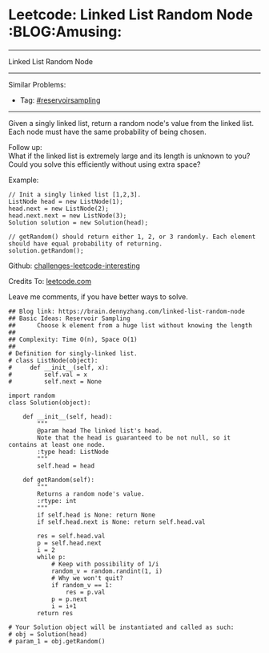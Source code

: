 # Leetcode: Linked List Random Node     :BLOG:Amusing:


---

Linked List Random Node  

---

Similar Problems:  
-   Tag: [#reservoirsampling](https://brain.dennyzhang.com/tag/reservoirsampling)

---

Given a singly linked list, return a random node's value from the linked list. Each node must have the same probability of being chosen.  

Follow up:  
What if the linked list is extremely large and its length is unknown to you? Could you solve this efficiently without using extra space?  

Example:  

    // Init a singly linked list [1,2,3].
    ListNode head = new ListNode(1);
    head.next = new ListNode(2);
    head.next.next = new ListNode(3);
    Solution solution = new Solution(head);
    
    // getRandom() should return either 1, 2, or 3 randomly. Each element should have equal probability of returning.
    solution.getRandom();

Github: [challenges-leetcode-interesting](https://github.com/DennyZhang/challenges-leetcode-interesting/tree/master/linked-list-random-node)  

Credits To: [leetcode.com](https://leetcode.com/problems/linked-list-random-node/description/)  

Leave me comments, if you have better ways to solve.  

    ## Blog link: https://brain.dennyzhang.com/linked-list-random-node
    ## Basic Ideas: Reservoir Sampling
    ##      Choose k element from a huge list without knowing the length
    ##
    ## Complexity: Time O(n), Space O(1)
    ##
    # Definition for singly-linked list.
    # class ListNode(object):
    #     def __init__(self, x):
    #         self.val = x
    #         self.next = None
    
    import random
    class Solution(object):
    
        def __init__(self, head):
            """
            @param head The linked list's head.
            Note that the head is guaranteed to be not null, so it contains at least one node.
            :type head: ListNode
            """
            self.head = head
    
        def getRandom(self):
            """
            Returns a random node's value.
            :rtype: int
            """
            if self.head is None: return None
            if self.head.next is None: return self.head.val
    
            res = self.head.val
            p = self.head.next
            i = 2
            while p:
                # Keep with possibility of 1/i
                random_v = random.randint(1, i)
                # Why we won't quit?
                if random_v == 1:
                    res = p.val
                p = p.next
                i = i+1
            return res
    
    # Your Solution object will be instantiated and called as such:
    # obj = Solution(head)
    # param_1 = obj.getRandom()